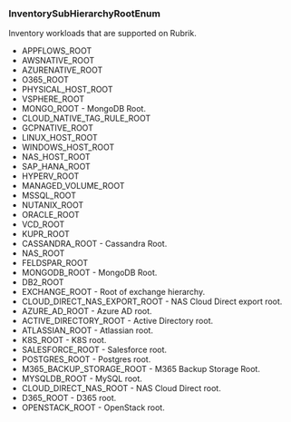 ### InventorySubHierarchyRootEnum
Inventory workloads that are supported on Rubrik.

- APPFLOWS_ROOT
- AWSNATIVE_ROOT
- AZURENATIVE_ROOT
- O365_ROOT
- PHYSICAL_HOST_ROOT
- VSPHERE_ROOT
- MONGO_ROOT - MongoDB Root.
- CLOUD_NATIVE_TAG_RULE_ROOT
- GCPNATIVE_ROOT
- LINUX_HOST_ROOT
- WINDOWS_HOST_ROOT
- NAS_HOST_ROOT
- SAP_HANA_ROOT
- HYPERV_ROOT
- MANAGED_VOLUME_ROOT
- MSSQL_ROOT
- NUTANIX_ROOT
- ORACLE_ROOT
- VCD_ROOT
- KUPR_ROOT
- CASSANDRA_ROOT - Cassandra Root.
- NAS_ROOT
- FELDSPAR_ROOT
- MONGODB_ROOT - MongoDB Root.
- DB2_ROOT
- EXCHANGE_ROOT - Root of exchange hierarchy.
- CLOUD_DIRECT_NAS_EXPORT_ROOT - NAS Cloud Direct export root.
- AZURE_AD_ROOT - Azure AD root.
- ACTIVE_DIRECTORY_ROOT - Active Directory root.
- ATLASSIAN_ROOT - Atlassian root.
- K8S_ROOT - K8S root.
- SALESFORCE_ROOT - Salesforce root.
- POSTGRES_ROOT - Postgres root.
- M365_BACKUP_STORAGE_ROOT - M365 Backup Storage Root.
- MYSQLDB_ROOT - MySQL root.
- CLOUD_DIRECT_NAS_ROOT - NAS Cloud Direct root.
- D365_ROOT - D365 root.
- OPENSTACK_ROOT - OpenStack root.

